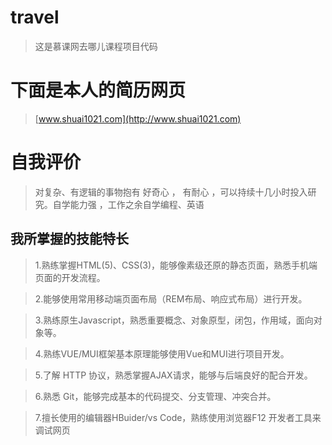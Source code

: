 # travel

> 这是慕课网去哪儿课程项目代码

# 下面是本人的简历网页

>  [www.shuai1021.com](http://www.shuai1021.com)

# 自我评价

> 对复杂、有逻辑的事物抱有 好奇心 ， 有耐心 ，可以持续十几小时投入研究。自学能力强 ，工作之余自学编程、英语

## 我所掌握的技能特长

> 1.熟练掌握HTML(5)、CSS(3)，能够像素级还原的静态页面，熟悉手机端页面的开发流程。

> 2.能够使用常用移动端页面布局（REM布局、响应式布局）进行开发。 

> 3.熟练原生Javascript，熟悉重要概念、对象原型，闭包，作用域，面向对象等。

> 4.熟练VUE/MUI框架基本原理能够使用Vue和MUI进行项目开发。 

> 5.了解 HTTP 协议，熟悉掌握AJAX请求，能够与后端良好的配合开发。

> 6.熟悉 Git，能够完成基本的代码提交、分支管理、冲突合并。 

> 7.擅长使用的编辑器HBuider/vs Code，熟练使用浏览器F12 开发者工具来调试网页
